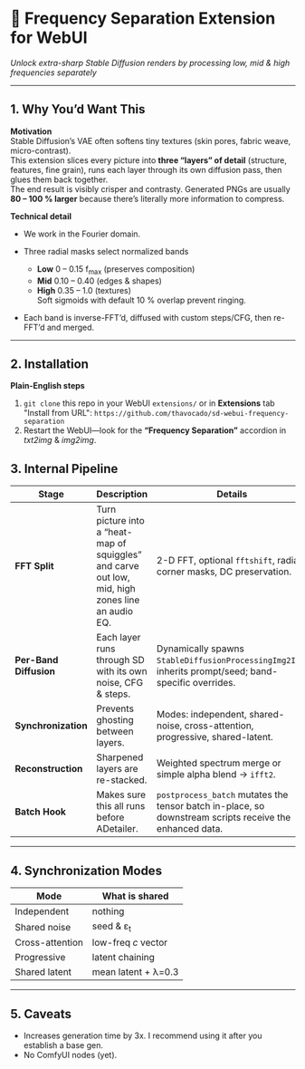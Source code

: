 # 🌊 Frequency Separation Extension for WebUI
*Unlock extra-sharp Stable Diffusion renders by processing low, mid & high frequencies separately*

---

## 1. Why You’d Want This  
**Motivation**  
Stable Diffusion’s VAE often softens tiny textures (skin pores, fabric weave, micro-contrast).  
This extension slices every picture into **three “layers” of detail** (structure, features, fine grain), runs each layer through its own diffusion pass, then glues them back together.  
The end result is visibly crisper and contrasty. Generated PNGs are usually **80 – 100 % larger** because there’s literally more information to compress.

**Technical detail**  
* We work in the Fourier domain. 

* Three radial masks select normalized bands  
  - **Low**  0 – 0.15 f<sub>max</sub>  (preserves composition)  
  - **Mid**  0.10 – 0.40  (edges & shapes)  
  - **High** 0.35 – 1.0  (textures)  
  Soft sigmoids with default 10 % overlap prevent ringing.

* Each band is inverse-FFT’d, diffused with custom steps/CFG, then re-FFT’d and merged.
---

## 2. Installation  
**Plain-English steps**  
1. `git clone` this repo in your WebUI `extensions/` or in **Extensions** tab "Install from URL": `https://github.com/thavocado/sd-webui-frequency-separation`
2. Restart the WebUI—look for the **“Frequency Separation”** accordion in *txt2img* & *img2img*.

## 3. Internal Pipeline

| Stage                  | Description  | Details                                                                                          |
| ---------------------- | ------------------------------------------------------------------------------- | ------------------------------------------------------------------------------------------------------- |
| **FFT Split**          | Turn picture into a “heat-map of squiggles” and carve out low, mid, high zones line an audio EQ. | 2-D FFT, optional `fftshift`, radial / corner masks, DC preservation.                                   |
| **Per-Band Diffusion** | Each layer runs through SD with its own noise, CFG & steps.                 | Dynamically spawns `StableDiffusionProcessingImg2Img`; inherits prompt/seed; band-specific overrides.   |
| **Synchronization**    | Prevents ghosting between layers.                                               | Modes: independent, shared-noise, cross-attention, progressive, shared-latent.                          |
| **Reconstruction**     | Sharpened layers are re-stacked.                                                | Weighted spectrum merge or simple alpha blend → `ifft2`.                                                |
| **Batch Hook**         | Makes sure this all runs before ADetailer.                                  | `postprocess_batch` mutates the tensor batch in-place, so downstream scripts receive the enhanced data. |

---

## 4. Synchronization Modes

| Mode            | What is shared       |
| --------------- | -------------------- |
| Independent     | nothing              |
| Shared noise    | seed & ε<sub>t</sub> |
| Cross-attention | low-freq *c* vector  |
| Progressive     | latent chaining      |
| Shared latent   | mean latent + λ=0.3  |

---

## 5. Caveats

* Increases generation time by 3x. I recommend using it after you establish a base gen.
* No ComfyUI nodes (yet).
